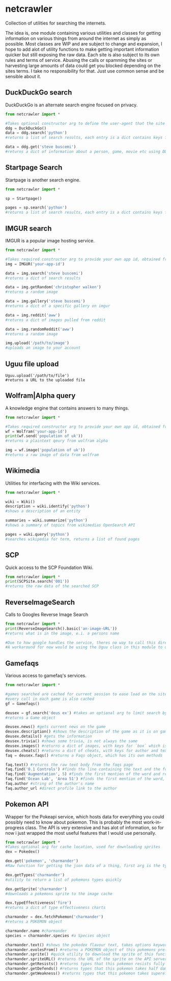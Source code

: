 # netcrawler
Collection of utilities for searching the internets.

The idea is, one module containing various utilities and classes for getting information on various things from around the internet as simply as possible.
Most classes are WIP and are subject to change and expansion, I hope to add alot of utility functions to make getting important information quicker but still exposing the raw data.
Each site is also subject to its own rules and terms of service. Abusing the calls or spamming the sites or harvesting large amounts of data could get you blocked depending on the sites terms. I take no responsibility for that. Just use common sense and be sensible about it.

## DuckDuckGo search
DuckDuckGo is an alternate search engine focused on privacy.
```py
from netcrawler import *

#Takes optional constructor arg to define the user-agent that the site sees.
ddg = DuckDuckGo()
data = ddg.search('python')
#returns a list of search results, each entry is a dict contains keys for description, url, title

data = ddg.get('steve buscemi')
#returns a dict of information about a person, game, movie etc using DDG's Instant Answers API
```

## Startpage Search
Startpage is another search engine.
```py
from netcrawler import *

sp = Startpage()

pages = sp.search('python')
#returns a list of search results, each entry is a dict contains keys for description, url, title
```

## IMGUR search
IMGUR is a popular image hosting service.
```py
from netcrawler import *

#Takes required constructor arg to provide your own app id, obtained from registering on the site.
img = IMGUR('your-app-id')

data = img.search('steve buscemi')
#returns a dict of search results

data = img.getRandom('christopher walken')
#returns a random image

data = img.gallery('steve buscemi')
#returns a dict of a specific gallery on imgur

data = img.reddit('aww')
#returns a dict of images pulled from reddit

data = img.randomReddit('aww')
#returns a random image

img.upload('/path/to/image')
#uploads an image to your account
```

## Uguu file upload
```
Uguu.upload('/path/to/file')
#returns a URL to the uploaded file
```

## Wolfram|Alpha query
A knowledge engine that contains answers to many things.
```py
from netcrawler import *

#Takes required constructor arg to provide your own app id, obtained from registering on the site.
wf = Wolfram('your-app-id')
print(wf.send('population of uk'))
#returns a plaintext qeury from wolfram alpha

img = wf.image('population of uk'))
#returns a raw image of data from wolfram

```

## Wikimedia
Utilities for interfacing with the Wiki services.
```py
from netcrawler import *

wiki = Wiki()
description = wiki.identify('python')
#shows a description of an entity

summaries = wiki.summarize('python')
#shows a summary of topics from wikimedias OpenSearch API

pages = wiki.query('python')
#searches wikipedia for term, returns a list of found pages
```

## SCP
Quick access to the SCP Foundation Wiki.
```py
from netcrawler import *
print(SCPSite.search('001'))
#returns the raw data of the searched SCP
```

## ReverseImageSearch
Calls to Googles Reverse Image Search
```py
from netcrawler import *
print(ReverseImageSearch().basic('an-image-URL'))
#returns what is in the image, e.i. a persons name

#Due to how google handles the service, theres no way to call this directly for files on your hard drive.
#A workaround for now would be using the Uguu class in this module to upload the file, get the URL from there, and use that for this.
```

## Gamefaqs
Various access to gamefaq's services.
```py
from netcrawler import *

#games searched are cached for current session to ease load on the site
#every call in each game is also cached
gf = Gamefaqs()

deusex = gf.search('deus ex') #takes an optional arg to limit search by console
#returns a Game object 

deusex.news() #gets current news on the game
deusex.description() #shows the description of the game as it is on gamefaqs
deusex.details() #gets the information
deusex.trivia() #shows some trivia, is not always the same
deusex.images() #returns a dict of images, with keys for `box` which is the games box arg, and `screen` which is screenshots
deusex.cheats() #returns a dict of cheats, with keys for author and text
faq = deusex.faqs() #returns a Faqs object, which has its own methods

faq.text() #returns the raw text body from the faqs page
faq.find('0.1 Controls') #finds the line containing the text and the following lines until the next break
faq.find('Augmentation', 5) #finds the first mention of the word and returns that line and the following 5 lines
faq.find('Ocean Lab', 'Area 51') #finds the first mention of the word, and every line after until the second arg is found
faq.author #string of the author's name
faq.author_url #direct profile link to the author

```

## Pokemon API
Wrapper for the Pokeapi service, which hosts data for everything you could possibly need to know about pokemon.
This is probably the most work-in-progress class. The API is very extensive and has alot of information, so for now i just wrapped the most useful features that I would use personally.

```py
from netcrawler import *
#Takes optional arg for cache location, used for downloading sprites
dex = Pokedex()

dex.get('pokemon', 'charmander')
#Raw function for getting the json data of a thing, first arg is the type, second is the search term

dex.getTypes('charmander')
#utility to return a list of pokemons types quickly

dex.getSprite('charmander')
#downloads a pokemons sprite to the image cache

dex.typeEffectiveness('fire')
#returns a dict of type effectiveness charts

charmander = dex.fetchPokemon('charmander')
#returns a POKEMON object

charmander.name #charmander
species = charmander.species #a Species object

charmander.text() #shows the pokedex flavour text, takes options keyword args for language and game name to find
charmander.evolesFrom() #returns a POKEMON object of this pokemons pre-evolved form
charmander.sprite() #quick utility to download the sprite of this function
charmander.spriteURL() #returns the URL of the sprite on the API server
charmander.getResists() #returns types that this pokemon resists fully
charmander.getDefends() #returns types that this pokemon takes half damage from
charmander.getWeakness() #returns types that this pokemon takes supereffective damage from
```
